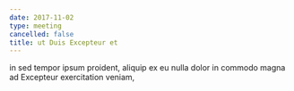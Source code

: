 ```yaml
---
date: 2017-11-02
type: meeting
cancelled: false
title: ut Duis Excepteur et
---
```

in sed tempor ipsum proident, aliquip ex eu nulla dolor in commodo magna ad Excepteur exercitation veniam,